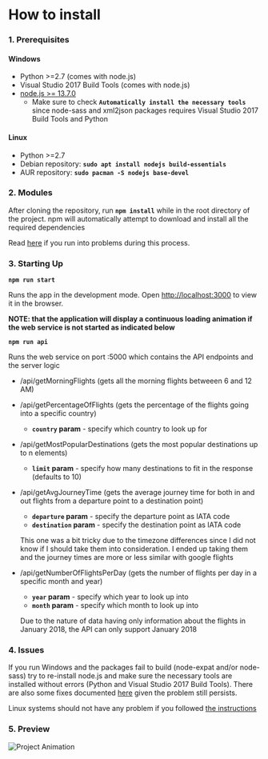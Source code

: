 # How to install

### 1. Prerequisites
#### Windows
- Python >=2.7 (comes with node.js)
- Visual Studio 2017 Build Tools (comes with node.js)
- [node.js >= 13.7.0](https://nodejs.org/en/)
  - Make sure to check **`Automatically install the necessary tools`** since node-sass and xml2json packages requires Visual Studio 2017 Build Tools and Python
#### Linux
- Python >=2.7
- Debian repository: **`sudo apt install nodejs build-essentials`**
- AUR repository: **`sudo pacman -S nodejs base-devel`**

### 2. Modules

After cloning the repository, run **`npm install`** while in the root directory of the project. npm will automatically attempt to download and install all the required dependencies

Read [here](https://github.com/rdneagu/fs-a2-react#4-issues) if you run into problems during this process.

### 3. Starting Up

**`npm run start`**

Runs the app in the development mode.
Open [http://localhost:3000](http://localhost:3000) to view it in the browser.

**NOTE: that the application will display a continuous loading animation if the web service is not started as indicated below**

**`npm run api`**

Runs the web service on port :5000 which contains the API endpoints and the server logic
- /api/getMorningFlights (gets all the morning flights betweeen 6 and 12 AM)
- /api/getPercentageOfFlights (gets the percentage of the flights going into a specific country)
  - **`country` param** - specify which country to look up for
- /api/getMostPopularDestinations (gets the most popular destinations up to n elements)
  - **`limit` param** - specify how many destinations to fit in the response (defaults to 10)
- /api/getAvgJourneyTime (gets the average journey time for both in and out flights from a departure point to a destination point)
  - **`departure` param**   - specify the departure point as IATA code
  - **`destination` param** - specify the destination point as IATA code
  
  This one was a bit tricky due to the timezone differences since I did not know if I should take them into consideration. I ended up taking them and the journey times are more or less similar with google flights
- /api/getNumberOfFlightsPerDay (gets the number of flights per day in a specific month and year)
  - **`year` param**  - specify which year to look up into
  - **`month` param** - specify which month to look up into
  
  Due to the nature of data having only information about the flights in January 2018, the API can only support January 2018

### 4. Issues

If you run Windows and the packages fail to build (node-expat and/or node-sass) try to re-install node.js and make sure the necessary tools are installed without errors (Python and Visual Studio 2017 Build Tools). There are also some fixes documented [here](https://github.com/astro/node-expat/blob/master/README.md#windows) given the problem still persists.

Linux systems should not have any problem if you followed [the instructions](https://github.com/rdneagu/fs-a2-react#1-prerequisites)

### 5. Preview

![Project Animation](https://media.giphy.com/media/dUefio9NY26Kw05Ecr/giphy.gif)
